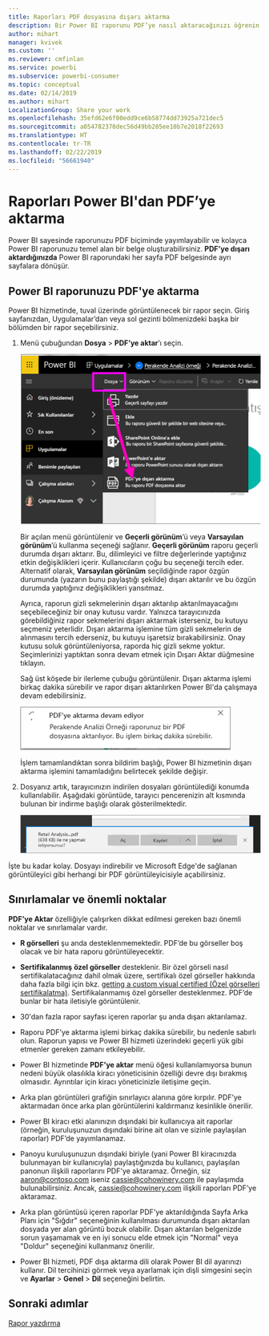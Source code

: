 ```yaml
---
title: Raporları PDF dosyasına dışarı aktarma
description: Bir Power BI raporunu PDF’ye nasıl aktaracağınızı öğrenin.
author: mihart
manager: kvivek
ms.custom: ''
ms.reviewer: cmfinlan
ms.service: powerbi
ms.subservice: powerbi-consumer
ms.topic: conceptual
ms.date: 02/14/2019
ms.author: mihart
LocalizationGroup: Share your work
ms.openlocfilehash: 35efd62e6f00edd9ce6b58774dd73925a721dec5
ms.sourcegitcommit: a054782370dec56d49bb205ee10b7e2018f22693
ms.translationtype: HT
ms.contentlocale: tr-TR
ms.lasthandoff: 02/22/2019
ms.locfileid: "56661940"
---
```

# <a name="export-reports-from-power-bi-to-pdf"></a>Raporları Power BI'dan PDF’ye aktarma
Power BI sayesinde raporunuzu PDF biçiminde yayımlayabilir ve kolayca Power BI raporunuzu temel alan bir belge oluşturabilirsiniz. **PDF'ye dışarı aktardığınızda** Power BI raporundaki her sayfa PDF belgesinde ayrı sayfalara dönüşür.

## <a name="how-to-export-your-power-bi-report-to-pdf"></a>Power BI raporunuzu PDF'ye aktarma
Power BI hizmetinde, tuval üzerinde görüntülenecek bir rapor seçin. Giriş sayfanızdan, Uygulamalar’dan veya sol gezinti bölmenizdeki başka bir bölümden bir rapor seçebilirsiniz.

1. Menü çubuğundan **Dosya** > **PDF’ye aktar**’ı seçin.

    ![Menü çubuğundan Dosya'yı seçme, PDF’ye Aktar'a işaret eden bir ok](media/end-user-pdf/power-bi-export-pdf.png)

    Bir açılan menü görüntülenir ve **Geçerli görünüm**’ü veya **Varsayılan görünüm**’ü kullanma seçeneği sağlanır.  **Geçerli görünüm** raporu geçerli durumda dışarı aktarır. Bu, dilimleyici ve filtre değerlerinde yaptığınız etkin değişiklikleri içerir.  Kullanıcıların çoğu bu seçeneği tercih eder.  Alternatif olarak, **Varsayılan görünüm** seçildiğinde rapor özgün durumunda (yazarın bunu paylaştığı şekilde) dışarı aktarılır ve bu özgün durumda yaptığınız değişiklikleri yansıtmaz.
    
    Ayrıca, raporun gizli sekmelerinin dışarı aktarılıp aktarılmayacağını seçebileceğiniz bir onay kutusu vardır.  Yalnızca tarayıcınızda görebildiğiniz rapor sekmelerini dışarı aktarmak isterseniz, bu kutuyu seçmeniz yeterlidir.  Dışarı aktarma işlemine tüm gizli sekmelerin de alınmasını tercih ederseniz, bu kutuyu işaretsiz bırakabilirsiniz.  Onay kutusu soluk görüntüleniyorsa, raporda hiç gizli sekme yoktur.  Seçimlerinizi yaptıktan sonra devam etmek için Dışarı Aktar düğmesine tıklayın.
    
    Sağ üst köşede bir ilerleme çubuğu görüntülenir. Dışarı aktarma işlemi birkaç dakika sürebilir ve rapor dışarı aktarılırken Power BI'da çalışmaya devam edebilirsiniz.

    ![Dışarı aktarma ilerleme durumu iletisi](media/end-user-pdf/power-bi-export-message.png)

    İşlem tamamlandıktan sonra bildirim başlığı, Power BI hizmetinin dışarı aktarma işlemini tamamladığını belirtecek şekilde değişir.

2. Dosyanız artık, tarayıcınızın indirilen dosyaları görüntülediği konumda kullanılabilir. Aşağıdaki görüntüde, tarayıcı pencerenizin alt kısmında bulunan bir indirme başlığı olarak gösterilmektedir.

    ![İndirilen dosyanın konumu](media/end-user-pdf/power-bi-save-file.png)

İşte bu kadar kolay. Dosyayı indirebilir ve Microsoft Edge'de sağlanan görüntüleyici gibi herhangi bir PDF görüntüleyicisiyle açabilirsiniz.


## <a name="limitations-and-considerations"></a>Sınırlamalar ve önemli noktalar
**PDF’ye Aktar** özelliğiyle çalışırken dikkat edilmesi gereken bazı önemli noktalar ve sınırlamalar vardır.

* **R görselleri** şu anda desteklenmemektedir. PDF’de bu görseller boş olacak ve bir hata raporu görüntüleyecektir.  

* **Sertifikalanmış** **özel görseller** desteklenir. Bir özel görseli nasıl sertifikalatacağınız dahil olmak üzere, sertifikalı özel görseller hakkında daha fazla bilgi için bkz. [getting a custom visual certified (Özel görselleri sertifikalatma)](../power-bi-custom-visuals-certified.md). Sertifikalanmamış özel görseller desteklenmez. PDF’de bunlar bir hata iletisiyle görüntülenir.   

* 30'dan fazla rapor sayfası içeren raporlar şu anda dışarı aktarılamaz.

* Raporu PDF’ye aktarma işlemi birkaç dakika sürebilir, bu nedenle sabırlı olun. Raporun yapısı ve Power BI hizmeti üzerindeki geçerli yük gibi etmenler gereken zamanı etkileyebilir.

* Power BI hizmetinde **PDF'ye aktar** menü öğesi kullanılamıyorsa bunun nedeni büyük olasılıkla kiracı yöneticisinin özelliği devre dışı bırakmış olmasıdır. Ayrıntılar için kiracı yöneticinizle iletişime geçin.

* Arka plan görüntüleri grafiğin sınırlayıcı alanına göre kırpılır. PDF’ye aktarmadan önce arka plan görüntülerini kaldırmanız kesinlikle önerilir.

* Power BI kiracı etki alanınızın dışındaki bir kullanıcıya ait raporlar (örneğin, kuruluşunuzun dışındaki birine ait olan ve sizinle paylaşılan raporlar) PDF’de yayımlanamaz.

* Panoyu kuruluşunuzun dışındaki biriyle (yani Power BI kiracınızda bulunmayan bir kullanıcıyla) paylaştığınızda bu kullanıcı, paylaşılan panonun ilişkili raporlarını PDF'ye aktaramaz. Örneğin, siz aaron@contoso.com iseniz cassie@cohowinery.com ile paylaşımda bulunabilirsiniz. Ancak, cassie@cohowinery.com ilişkili raporları PDF’ye aktaramaz.

* Arka plan görüntüsü içeren raporlar PDF'ye aktarıldığında Sayfa Arka Planı için "Sığdır" seçeneğinin kullanılması durumunda dışarı aktarılan dosyada yer alan görüntü bozuk olabilir.  Dışarı aktarılan belgenizde sorun yaşamamak ve en iyi sonucu elde etmek için "Normal" veya "Doldur" seçeneğini kullanmanız önerilir.

* Power BI hizmeti, PDF dışa aktarma dili olarak Power BI dil ayarınızı kullanır. Dil tercihinizi görmek veya ayarlamak için dişli simgesini seçin ve **Ayarlar** > **Genel** > **Dil** seçeneğini belirtin.

## <a name="next-steps"></a>Sonraki adımlar
[Rapor yazdırma](end-user-print.md)

